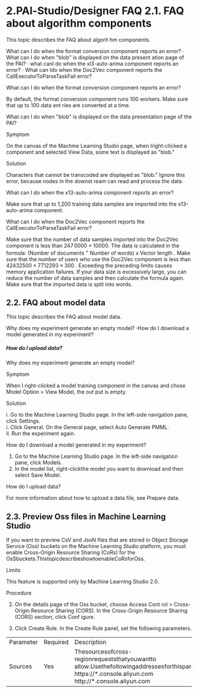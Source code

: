 # 2.PAl-Studio/Designer FAQ 2.1. FAQ about algorithm components 

This topic describes the FAQ about algorit hm components.  

What can I do when the format conversion component reports an error? · What can I do when "blob" is displayed on the data present ation page of the PAl? · what canI do when the xl3-auto-arima component reports an error? · What can Ido when the Doc2Vec component reports the CallExecutorToParseTaskFail error?  

What can I do when the format conversion component reports an error? 

By default, the format conversion component runs 100 workers. Make sure that up to 100 data ent ries are converted at a time.  

What can I do when "blob" is displayed on the data presentation page of the PAl?  

Symptom  

On the canvas of the Machine Learning Studio page, when Iright-clicked a component and selected View Data, some text is displayed as "blob."  

Solution  

Characters that cannot be transcoded are displayed as "blob." Ignore this error, because nodes in the downst ream can read and process the data.  

What can I do when the x13-auto-arima component reports an error? 

Make sure that up to 1,200 training data samples are imported into the x13-auto-arima component.  

What can I do when the Doc2Vec component reports the CallExecutorToParseTaskFail error? 

Make sure that the number of data samples imported into the Doc2Vec component is less than $247\,0000\times10000.$ The data is calculated in the formula:  (Number of documents $^+$ Number of  words) x Vector length . Make sure that the number of users who use the Doc2Vec component is less than $42432500\times7712293\times300$ . Exceeding the preceding limits causes memory application failures. If your data size is excessively large, you can reduce the number of data samples and then calculate the formula again. Make sure that the imported data is split into words.  

## 2.2. FAQ about model data 

This topic describes the FAQ about model data.  

Why does my experiment generate an empty model? ·How do I download a model generated in my experiment?  

##### How do I upload data? 

Why does my experiment generate an empty model? 

Symptom  

When I right-clicked a model training component in the canvas and chose Model Option $>$ View Model, the out put is empty.  

Solution  

i. Go to the Machine Learning Studio page. In the left-side navigation pane, click Settings.   
i. Click General. On the General page, select Auto Generate PMML.   
il. Run the experiment again.  

How do I download a model generated in my experiment? 

1. Go to the Machine Learning Studio page. In the left-side navigation pane, click Models.   
2. In the model list, right-clickthe model you want to download and then select Save Model.  

How do I upload data?  

For more information about how to upload a data file, see Prepare data.  

## 2.3. Preview Oss files in Machine Learning Studio 

If you want to preview CsV and JsoN files that are stored in Object Storage Service (Oss) buckets on the Machine Learning Studio platform, you must enable Cross-Origin Resource Sharing (CoRs) for the OsSbuckets.ThistopicdescribeshowtoenableCoRsforOss.  

Limits 

This feature is supported only by Machine Learning Studio 2.0.  

Procedure 

2. On the details page of the Oss bucket, choose Access Cont rol $>$ Cross-Origin Resource Sharing (CORS). In the Cross-Origin Resource Sharing (CORS) section, click Conf igure.  

3. Click Create Rule. In the Create Rule panel, set the following parameters.  

<html><body><table><tr><td>Parameter</td><td>Required</td><td>Description</td></tr><tr><td>Sources</td><td>Yes</td><td>Thesourcesofcross-regionrequeststhatyouwantto allow.Usethefollowingaddressesforthisparameter: https://*.console.aliyun.com http://*.console.aliyun.com</td></tr></table></body></html>
